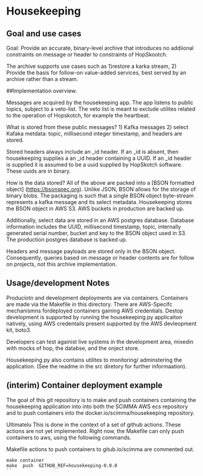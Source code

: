 # Housekeeping

## Goal and use cases

Goal: Provide an accurate, binary-level archive that introduces no
addiional constraints on message or header to constraints of HopSkootch.

The archive supports use cases such as  1)restore a karka stream,
2) Provide the basis for follow-on value-added services, best served
by an archive rather than a  stream.

##Implementation overview.

Messages are acquired by the housekeeping app. The app listens to
public topics, subject to a veto-list.  The veto list is meant to
exclude utilites related to the operation of Hopskotch, for example
the heartbeat.

What is stored from these public messages?  1) Kafka messages 2)
select Kafaka metdata: topic, millisecond integer timestamp, and
headers are stored.

Stored headers always include an _id header.  If an _id is absent,
then housekeeping supplies a an _id header containing a UUID. If an
_id header is supplied it is assumed to be a uuid supplied by
HopSkotch software. These uuids are in binary.

How is the data stored?  All of the above are packed into a [BSON
formatted object] (https://bsonspec.org).  Unlike JSON, BSON allows for
the storage of binary blobs.  The packaging is such that a single BSON
object byte-stream represents a kafka message and its select
metadata. Housekeeping stores the BSON object in AWS S3. AWS
buckets in production are backed up.

Additionally, select data are stored in an AWS postgres database.
Database information includes the UUID, millisecond timestamp, topic,
internally generated serial number, bucket and key to the BSON object
used in S3. The production postgres database is backed up.

Headers and message payloads are stored only in the BSON object.
Consequently, queries based on message or header contents
are for follow on projects, not this archive implementation.

## Usage/development  Notes

Produciotn and development deployments are via containers.  Containers
are made via the Makefile in this directory.  There are AWS-Specifc
mechanismns fordeployed containers gaining AWS credentials. Destop
development is supported by running the housekeeping.py applicaiton
natively, using AWS credentails present supported by the AWS
devleopment kit, boto3.

Developers can test againist live systems in the
development area, mixedin with mocks of hop, the
databse, and the onject store.

Housekeeping.py also contains utilites to monitoring/ adminstering the
application. (See the readme in the src diretory for further
informaation).

## (interim) Container deployment example

The goal of this git repository is to make and push containers containing
the housekeeping application into into both the SCiMMA
AWS ecs repository and to push containers into the
docker.io/scimma/housekeeping repository.

Ultimatelu This is done in the context of a set of github actions.
These actions are not yet implemented.  Right now,
the Makefile can only push containers to aws, using the
following commands.

Makefile actions to push containers to gitub.io/scimma are commented out.

```
make container
make  push  GITHUB_REF=housekeeping-0.0.0
``

